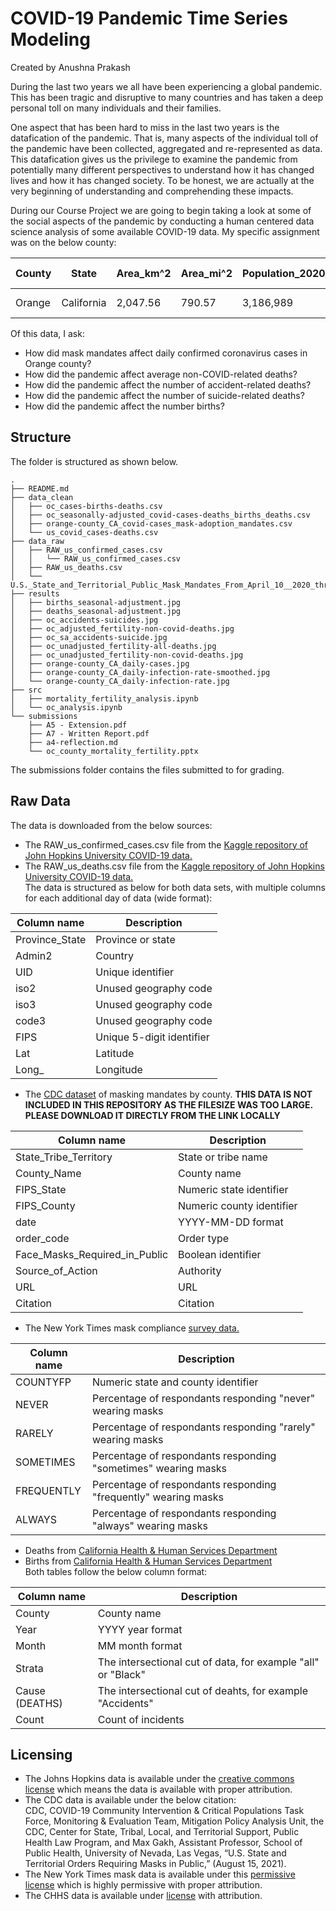 # COVID-19 Pandemic Time Series Modeling
Created by Anushna Prakash  

During the last two years we all have been experiencing a global pandemic. This has been tragic and disruptive to many countries and has taken a deep personal toll on many individuals and their families.  

One aspect that has been hard to miss in the last two years is the datafication of the pandemic. That is, many aspects of the individual toll of the pandemic have been collected, aggregated and re-represented as data. This datafication gives us the privilege to examine the pandemic from potentially many different perspectives to understand how it has changed lives and how it has changed society. To be honest, we are actually at the very beginning of understanding and comprehending these impacts.  

During our Course Project we are going to begin taking a look at some of the social aspects of the pandemic by conducting a human centered data science analysis of some available COVID-19 data. My specific assignment was on the below county:

| County | State | Area_km^2| Area_mi^2 | Population_2020_Census | Population_Increase_from_2010 | County Seat |  
| ------ | ----- | -------- | --------- | ---------------------- | ----------------------------- | ----------- |  
| Orange | California | 2,047.56 | 790.57 | 3,186,989 | 176,757 | Santa Ana |  

Of this data, I ask:
- How did mask mandates affect daily confirmed coronavirus cases in Orange county?  
- How did the pandemic affect average non-COVID-related deaths?  
- How did the pandemic affect the number of accident-related deaths?  
- How did the pandemic affect the number of suicide-related deaths?  
- How did the pandemic affect the number births?  


## Structure
The folder is structured as shown below.  
```
.
├── README.md
├── data_clean
│   ├── oc_cases-births-deaths.csv
│   ├── oc_seasonally-adjusted_covid-cases-deaths_births_deaths.csv
│   ├── orange-county_CA_covid-cases_mask-adoption_mandates.csv
│   └── us_covid_cases-deaths.csv
├── data_raw
│   ├── RAW_us_confirmed_cases.csv
│   │   └── RAW_us_confirmed_cases.csv
│   ├── RAW_us_deaths.csv
│   └── U.S._State_and_Territorial_Public_Mask_Mandates_From_April_10__2020_through_August_15__2021_by_County_by_Day.csv
├── results
│   ├── births_seasonal-adjustment.jpg
│   ├── deaths_seasonal-adjustment.jpg
│   ├── oc_accidents-suicides.jpg
│   ├── oc_adjusted_fertility-non-covid-deaths.jpg
│   ├── oc_sa_accidents-suicide.jpg
│   ├── oc_unadjusted_fertility-all-deaths.jpg
│   ├── oc_unadjusted_fertility-non-covid-deaths.jpg
│   ├── orange-county_CA_daily-cases.jpg
│   ├── orange-county_CA_daily-infection-rate-smoothed.jpg
│   └── orange-county_CA_daily-infection-rate.jpg
├── src
│   ├── mortality_fertility_analysis.ipynb
│   └── oc_analysis.ipynb
└── submissions
    ├── A5 - Extension.pdf
    ├── A7 - Written Report.pdf
    ├── a4-reflection.md
    └── oc_county_mortality_fertility.pptx
```

The submissions folder contains the files submitted to for grading.

## Raw Data
The data is downloaded from the below sources:
- The RAW_us_confirmed_cases.csv file from the [Kaggle repository of John Hopkins University COVID-19 data.](https://www.kaggle.com/antgoldbloom/covid19-data-from-john-hopkins-university?select=RAW_us_confirmed_cases.csv)  
- The RAW_us_deaths.csv file from the [Kaggle repository of John Hopkins University COVID-19 data.](https://www.kaggle.com/antgoldbloom/covid19-data-from-john-hopkins-university?select=RAW_us_deaths.csv)  
The data is structured as below for both data sets, with multiple columns for each additional day of data (wide format):  

| Column name | Description |  
| ----------- | ----------- |  
| Province_State | Province or state |  
| Admin2 | Country |  
| UID | Unique identifier |  
| iso2 | Unused geography code |  
| iso3 | Unused geography code |  
| code3 | Unused geography code |  
| FIPS | Unique 5-digit identifier |  
| Lat | Latitude |  
| Long_ | Longitude |  

- The [CDC dataset](https://data.cdc.gov/Policy-Surveillance/U-S-State-and-Territorial-Public-Mask-Mandates-Fro/62d6-pm5i) of masking mandates by county. **THIS DATA IS NOT INCLUDED IN THIS REPOSITORY AS THE FILESIZE WAS TOO LARGE. PLEASE DOWNLOAD IT DIRECTLY FROM THE LINK LOCALLY**  

| Column name | Description |  
| ----------- | ----------- |  
| State_Tribe_Territory | State or tribe name |  
| County_Name | County name |  
| FIPS_State | Numeric state identifier |  
| FIPS_County | Numeric county identifier |  
| date | YYYY-MM-DD format |  
| order_code | Order type |  
| Face_Masks_Required_in_Public | Boolean identifier |  
| Source_of_Action | Authority |  
| URL | URL |  
| Citation | Citation |  

- The New York Times mask compliance [survey data.](https://github.com/nytimes/covid-19-data/tree/master/mask-use)  

| Column name | Description |  
| ----------- | ----------- |  
| COUNTYFP | Numeric state and county identifier |  
| NEVER | Percentage of respondants responding "never" wearing masks |  
| RARELY | Percentage of respondants responding "rarely" wearing masks |  
| SOMETIMES | Percentage of respondants responding "sometimes" wearing masks |  
| FREQUENTLY | Percentage of respondants responding "frequently" wearing masks |  
| ALWAYS | Percentage of respondants responding "always" wearing masks |  

- Deaths from [California Health & Human Services Department](https://data.chhs.ca.gov/dataset/death-profiles-by-county/resource/2e546f88-bba8-4d77-846a-7fb77846cac6)  
- Births from [California Health & Human Services Department](https://data.chhs.ca.gov/dataset/live-birth-profiles-by-county/resource/94a186da-7184-427b-b0b5-224bb0a05cd8)  
Both tables follow the below column format:  

| Column name | Description |  
| ----------- | ----------- |  
| County | County name |  
| Year | YYYY year format |  
| Month | MM month format |  
| Strata | The intersectional cut of data, for example "all" or "Black" |  
| Cause (DEATHS) | The intersectional cut of deahts, for example "Accidents" |  
| Count | Count of incidents |  


## Licensing
- The Johns Hopkins data is available under the [creative commons license](https://creativecommons.org/licenses/by/4.0/) which means the data is available with proper attribution.  
- The CDC data is available under the below citation:  
CDC, COVID-19 Community Intervention & Critical Populations Task Force, Monitoring & Evaluation Team, Mitigation Policy Analysis Unit, the CDC, Center for State, Tribal, Local, and Territorial Support, Public Health Law Program, and Max Gakh, Assistant Professor, School of Public Health, University of Nevada, Las Vegas, “U.S. State and Territorial Orders Requiring Masks in Public,” (August 15, 2021).  
- The New York Times mask data is available under this [permissive license](https://github.com/nytimes/covid-19-data/blob/master/LICENSE) which is highly permissive with proper attribution.  
- The CHHS data is available under [license](https://data.chhs.ca.gov/pages/terms) with attribution.  